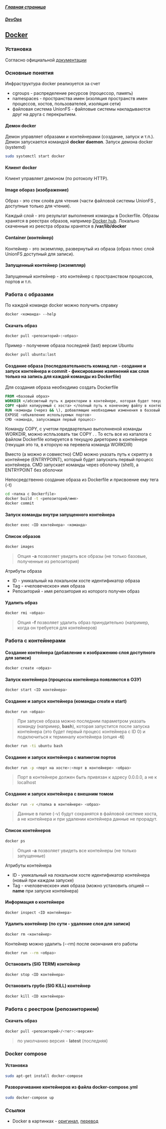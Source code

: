 ##### [Главная страница](../index.md)
##### [DevOps](index.md)
## [Docker](https://www.docker.com/)
### Установка
Согласно официальной [документации](https://docs.docker.com/install/linux/docker-ee/ubuntu/)
### Основные понятия
Инфраструктура docker реализуется за счет
* cgroups - распределение ресурсов (процессор, память)
* namespaces - пространства имен (изоляция пространств имен процессов, хостов, пользователей, изоляция сети)
* файловая система UnionFS - файловые системы накладываются друг на друга с перекрытием.
#### Демон **docker**
Демон управляет образами и контейнерами (создание, запуск и т.п.).
Демон запускается командой **docker daemon**.
Запуск демона docker (systemd)
```bash
sudo systemctl start docker
```
#### Клиент docker
Клиент управляет демоном (по ротоколу HTTP).
#### Image обораз (изображение)
Образ - это стек слоёв для чтения (части файловой системы UnionFS , доступные только для чтения).

Каждый слой - это результат выполнения команды в Dockerfile. 
Образы хранятся в реестрах образов, например [Docker hub](https://hub.docker.com/).
Локально скаченные из реестра образы хранятся в **/var/lib/docker**
#### Container (контейнер)
Контейнер - это экземпляр, развернутый из образа (образ плюс слой UnionFS доступный для записи).
#### Запущенный контейнер (экземпляр)
Запущенный контейнер - это контейнер с пространством процессов, портов и т.п.
### Работа с образами
По каждой команде docker можно получить справку
```bash
docker <команда> --help
```
#### Скачать образ
```bash
docker pull <репозиторий>:<образ>
```
Пример - получение образа последней (last) версии Ubuntu
```bash
docker pull ubuntu:last
```
#### Создание образа (последовательность команд **run** - создание и запуск контейнера и **commit** - фиксирование изменений как слоя только на запись для каждой команды из Dockerfile)
Для создания образа необходимо создать Dockerfile
```dockerfile
FROM <базовый образ>
WORKDIR </абсоютный путь к директории в контейнере, которая будет текущим каталогом для всех последующих команд>
COPY <файл копируемый с хоста> </полный путь к конечному файлу в контейнере>
RUN <команды (через && \), добавляющие необходимые изменения в базовый образ>
EXPOSE <объявление используемых портов>
CMD <команда, запускающая первый процесс>
```
Команду COPY, с учетом предвартельно выполнненой команды WORKDIR, можно испльзовать так
COPY . .
То есть все из каталога с файлом Dockerfile копируется в текущую диреторию в контейнере (текущая это та, в ктороую на перевела команда WORKDIR)

Вместо (а можно и совместно) CMD можно указать путь к скрипту в контейнере (ENTRYPOINT), который будет запускать первый процесс контейнера.
CMD запускает команды через оболочку (shell), а ENTRYPOINT без оболочки

Непосредственно создание образа из Dockerfile и присвоение ему тега (-t)
```bash
cd <папка с Dockerfile>
docker build -t <репозиторий/имя>
docker commit
```
#### Запуск команды внутри запущенного контейнера
```bash
docker exec <ID контейнера> <команда>
```
#### Список образов
```bash
docker images
```
> Опция **-a** позволяет увидеть все образы (не только базовые, полученные из репозитория)

Атрибуты образа
* ID - уникальный на локальном хосте идентификатор образа
* Tag - «человеческое» имя образа
* Репозиторий - имя репозитория из которого получен образ

#### Удалить образ
```bash
docker rmi <образ>
```
> Опция **-f** позволяет удалить образ принудительно (например, когда он требуется для контейнеров)

### Работа с контейнерами
#### Создание контейнера (добавление к изображению слоя доступного для записи)
```bash
docker сreate <образ>
```
#### Запуск контейнера (процессы контейнера появляются в ОЗУ)
```bash
docker start <ID контейнера>
```
#### Создание и запуск контейнера (команды **create** и **start**)
```bash
docker run <образ>
```

> При запуске образа можно последним параметром указать команду (например, **bash**), которая запустится после запуска контейнера (это будет первый процесс контейнера с ID 0) и подключиться к терминалу контейнера (опция **-ti**)
```bash
docker run -ti ubuntu bash
```
#### Создание и запуск контейнера с мапингом портов
```bash
docker run -p <порт на хосте>:<порт в контейнере> <образ>
```
> Порт в контейнере должен быть привязан к адресу 0.0.0.0, а не к localhost

#### Создание и запуск контейнера с внешним томом
```bash
docker run -v </папка в контейнере> <образ>
```
> Данные в папке (-v) будут сохранятся в файловой системе хоста, а не контейнера и при удалении контейнера данные не прорадут.

#### Список контейнеров
```bash
docker ps
```
> Опция **-a** позволяет увидеть все контейнеры (не только запущенные)

Атрибуты контейнера
* ID - уникальный на локальном хосте идентификатор контейнера (новый при каждом запуске)
* Tag - «человеческое» имя образа (можно установить опцией **--name** при запуске контейнера)
#### Информация о контейнере
```bash
docker inspect <ID контейнера>
```
#### Удалить контейнер (по сути - удаление слоя для записи)
```bash
docker rm <контейнер>
```
Контейнер можно удалить (--rm) после окончания его работы
```bash
docker run --rm <образ>
```
#### Остановить (SIG TERM) контейнер
```bash
docker stop <ID контейнера>
```

#### Остановить грубо (SIG KILL) контейнер
```bash
docker kill <ID контейнера>
```
### Работа с реестром (репозииторием)
#### Скачать образ
```bash
docker pull <репозиторий>/<тег>:<версия>
```
> по умолчанию версия - **latest** (последняя)

### Docker compose
#### Установка
```bash
sudo apt-get install docker-compose
```
#### Разворачивание контейнеров из файла docker-compose.yml
```bash
sudo docker-compose up
```
### Ссылки
* Docker в картинках - [оригинал](http://merrigrove.blogspot.com/2015/10/visualizing-docker-containers-and-images.html), [перевод](https://habr.com/post/272145/)
